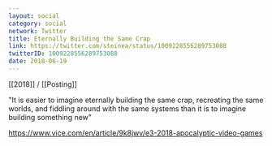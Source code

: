 ```yaml
---
layout: social
category: social
network: Twitter
title: Eternally Building the Same Crap
link: https://twitter.com/steinea/status/1009228556289753088
twitterID: 1009228556289753088
date: 2018-06-19
---
```


[[2018]] / [[Posting]]

"It is easier to imagine eternally building the same crap, recreating the same worlds, and fiddling around with the same systems than it is to imagine building something new"

<https://www.vice.com/en/article/9k8jwv/e3-2018-apocalyptic-video-games>
